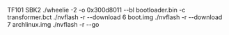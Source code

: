 TF101 SBK2
./wheelie -2 -o 0x300d8011 --bl bootloader.bin -c transformer.bct
./nvflash -r --download 6 boot.img
./nvflash -r --download 7 archlinux.img
./nvflash -r --go
